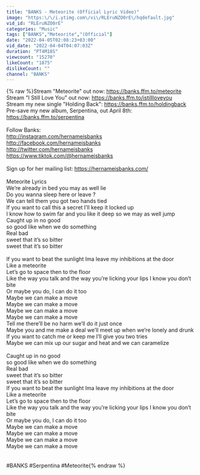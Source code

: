 ```yaml
---
title: "BANKS - Meteorite (Official Lyric Video)"
image: "https:\/\/i.ytimg.com\/vi\/RLEruNZO0rE\/hqdefault.jpg"
vid_id: "RLEruNZO0rE"
categories: "Music"
tags: ["BANKS","Meteorite","(Official"]
date: "2022-04-05T02:08:23+03:00"
vid_date: "2022-04-04T04:07:03Z"
duration: "PT4M18S"
viewcount: "15270"
likeCount: "1875"
dislikeCount: ""
channel: "BANKS"
---
```

{% raw %}Stream &quot;Meteorite&quot; out now: <a rel="nofollow" target="blank" href="https://banks.ffm.to/meteorite">https://banks.ffm.to/meteorite</a><br />Stream &quot;I Still Love You&quot; out now: <a rel="nofollow" target="blank" href="https://banks.ffm.to/istillloveyou">https://banks.ffm.to/istillloveyou</a><br />Stream my new single &quot;Holding Back&quot;: <a rel="nofollow" target="blank" href="https://banks.ffm.to/holdingback">https://banks.ffm.to/holdingback</a> <br />Pre-save my new album, Serpentina, out April 8th: <a rel="nofollow" target="blank" href="https://banks.ffm.to/serpentina">https://banks.ffm.to/serpentina</a><br /><br />Follow Banks:  <br /><a rel="nofollow" target="blank" href="http://instagram.com/hernameisbanks">http://instagram.com/hernameisbanks</a> <br /><a rel="nofollow" target="blank" href="http://facebook.com/hernameisbanks">http://facebook.com/hernameisbanks</a> <br /><a rel="nofollow" target="blank" href="http://twitter.com/hernameisbanks">http://twitter.com/hernameisbanks</a> <br /><a rel="nofollow" target="blank" href="https://www.tiktok.com/@hernameisbanks">https://www.tiktok.com/@hernameisbanks</a> <br /><br />Sign up for her mailing list: <a rel="nofollow" target="blank" href="https://hernameisbanks.com/">https://hernameisbanks.com/</a><br /><br />Meteorite Lyrics<br />We’re already in bed you may as well lie<br />Do you wanna sleep here or leave ?<br />We can tell them you got two hands tied <br />If you want to call this a secret I’ll keep it locked up <br />I know how to swim far and you like it deep so we may as well jump<br />Caught up in no good <br />so good like when we do something <br />Real bad <br />sweet that it’s so bitter <br />sweet that it’s so bitter<br /><br />If you want to beat the sunlight Ima leave my inhibitions at the door<br />Like a meteorite <br />Let’s go to space then to the floor<br />Like the way you talk and the way you’re licking your lips I know you don’t bite<br />Or maybe you do, I can do it too<br />Maybe we can make a move<br />Maybe we can make a move<br />Maybe we can make a move<br />Maybe we can make a move <br />Tell me there’ll be no harm we’ll do it just once <br />Maybe you and me make a deal we’ll meet up when we’re lonely and drunk<br />If you want to catch me or keep me I’ll give you two tries<br />Maybe we can mix up our sugar and heat and we can caramelize<br /><br />Caught up in no good <br />so good like when we do something <br />Real bad <br />sweet that it’s so bitter <br />sweet that it’s so bitter<br />If you want to beat the sunlight Ima leave my inhibitions at the door<br />Like a meteorite <br />Let’s go to space then to the floor<br />Like the way you talk and the way you’re licking your lips I know you don’t bite<br />Or maybe you do, I can do it too<br />Maybe we can make a move<br />Maybe we can make a move<br />Maybe we can make a move<br />Maybe we can make a move<br /><br /><br />#BANKS #Serpentina #Meteorite{% endraw %}
